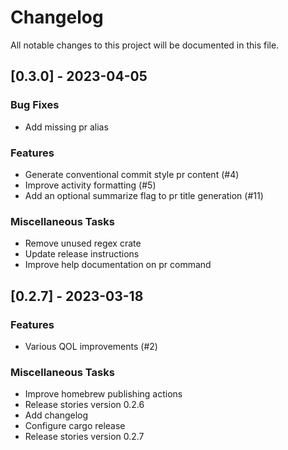 # Changelog

All notable changes to this project will be documented in this file.

## [0.3.0] - 2023-04-05

### Bug Fixes

- Add missing pr alias

### Features

- Generate conventional commit style pr content (#4)
- Improve activity formatting (#5)
- Add an optional summarize flag to pr title generation (#11)

### Miscellaneous Tasks

- Remove unused regex crate
- Update release instructions
- Improve help documentation on pr command

## [0.2.7] - 2023-03-18

### Features

- Various QOL improvements (#2)

### Miscellaneous Tasks

- Improve homebrew publishing actions
- Release stories version 0.2.6
- Add changelog
- Configure cargo release
- Release stories version 0.2.7

<!-- generated by git-cliff -->
